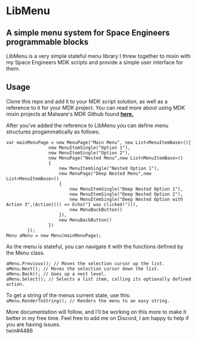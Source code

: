 # LibMenu
## A simple menu system for Space Engineers programmable blocks
LibMenu is a very simple stateful menu library I threw together to mixin with my Space Engineers MDK scripts and provide a simple user interface for them.
## Usage
Clone this repo and add it to your MDK script solution, as well as a reference to it for your MDK project. You can read more about using MDK mixin projects at Malware's MDK Github found **[here.](https://github.com/malware-dev/MDK-SE/wiki/Mixin-Projects)**

After you've added the reference to LibMenu you can define menu structures progammatically as follows.

```
var mainMenuPage = new MenuPage("Main Menu", new List<MenuItemBase>(){
                new MenuItemSingle("Option 1"),
                new MenuItemSingle("Option 2"),
                new MenuPage("Nested Menu",new List<MenuItemBase>()
                {
                    new MenuItemSingle("Nested Option 1"),
                    new MenuPage("Deep Nested Menu",new List<MenuItemBase>()
                    {
                        new MenuItemSingle("Deep Nested Option 1"),
                        new MenuItemSingle("Deep Nested Option 2"),
                        new MenuItemSingle("Deep Nested Option with Action 3",(Action)(() => Echo("I was clicked!"))),
                        new MenuBackButton()
                    }),
                    new MenuBackButton()
                })
        });
Menu aMenu = new Menu(mainMenuPage);
```
As the menu is stateful, you can navigate it with the functions defined by the Menu class.

```aMenu.Previous(); // Moves the selection cursor up the list.```\
```aMenu.Next(); // Moves the selection cursor down the list.```\
```aMenu.Back(); // Goes up a nest level.```\
```aMenu.Select(); // Selects a list item, calling its optionally defined action.```

To get a string of the menus current state, use this:\
```aMenu.RenderToString(); // Renders the menu to an easy string.```

More documentation will follow, and I'll be working on this more to make it better in my free time.
Feel free to add me on Discord, I am happy to help if you are having issues.\
twin#4486
